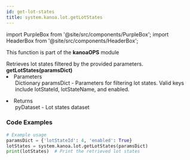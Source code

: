 ```yaml
---
id: get-lot-states
title: system.kanoa.lot.getLotStates
---
```


import PurpleBox from '@site/src/components/PurpleBox';
import HeaderBox from '@site/src/components/HeaderBox';

<PurpleBox>This function is part of the <b>kanoaOPS</b> module</PurpleBox>

<HeaderBox header="Description">
  Retrieves lot states filtered by the provided parameters.
</HeaderBox>

<HeaderBox header="Syntax">
  <b>getLotStates(paramsDict)</b>
    <li>Parameters <br />
      <ul>Dictionary paramsDict - Parameters for filtering lot states. Valid keys include lotStateId, lotStateName, and enabled.</ul>
    </li>
    <li>Returns <br />
      <ul>pyDataset - Lot states dataset</ul>
    </li>
</HeaderBox>

### Code Examples

```python
# Example usage
paramsDict = {'lotStateId': 4, 'enabled': True}
lotStates = system.kanoa.lot.getLotStates(paramsDict)
print(lotStates)  # Print the retrieved lot states


